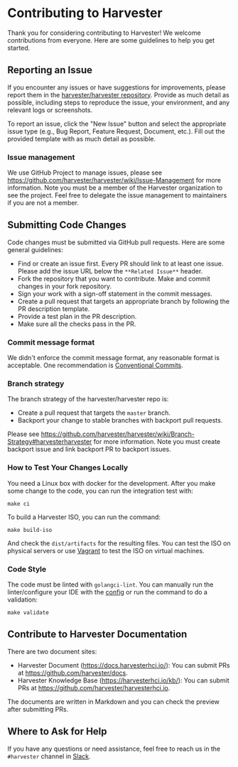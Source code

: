 # Contributing to Harvester

Thank you for considering contributing to Harvester! We welcome contributions from everyone. Here are some guidelines to help you get started.

## Reporting an Issue

If you encounter any issues or have suggestions for improvements, please report them in the [harvester/harvester repository](https://github.com/harvester/harvester/issues). Provide as much detail as possible, including steps to reproduce the issue, your environment, and any relevant logs or screenshots.

To report an issue, click the "New Issue" button and select the appropriate issue type (e.g., Bug Report, Feature Request, Document, etc.). Fill out the provided template with as much detail as possible.

### Issue management

We use GitHub Project to manage issues, please see https://github.com/harvester/harvester/wiki/Issue-Management for more information. Note you must be a member of the Harvester organization to see the project. Feel free to delegate the issue management to maintainers if you are not a member.

## Submitting Code Changes

Code changes must be submitted via GitHub pull requests. Here are some general guidelines:

- Find or create an issue first. Every PR should link to at least one issue. Please add the issue URL below the `**Related Issue**` header.
- Fork the repository that you want to contribute. Make and commit changes in your fork repository.
- Sign your work with a sign-off statement in the commit messages.
- Create a pull request that targets an appropriate branch by following the PR description template.
- Provide a test plan in the PR description.
- Make sure all the checks pass in the PR.


### Commit message format

We didn't enforce the commit message format, any reasonable format is acceptable. One recommendation is [Conventional Commits](https://www.conventionalcommits.org/en/v1.0.0/).

### Branch strategy

The branch strategy of the harvester/harvester repo is:

- Create a pull request that targets the `master` branch.
- Backport your change to stable branches with backport pull requests.

Please see https://github.com/harvester/harvester/wiki/Branch-Strategy#harvesterharvester for more information. Note you must create backport issue and link backport PR to backport issues.

### How to Test Your Changes Locally

You need a Linux box with docker for the development. After you make some change to the code, you can run the integration test with:

```
make ci
```

To build a Harvester ISO, you can run the command:

```
make build-iso
```

And check the `dist/artifacts` for the resulting files. You can test the ISO on physical servers or use [Vagrant](https://github.com/harvester/ipxe-examples/tree/main/vagrant-pxe-harvester) to test the ISO on virtual machines.

### Code Style

The code must be linted with `golangci-lint`. You can manually run the linter/configure your IDE with the [config](https://github.com/harvester/harvester/blob/master/.golangci.yaml) or run the command to do a validation:

```
make validate
```

## Contribute to Harvester Documentation

There are two document sites:
- Harvester Document (https://docs.harvesterhci.io/): You can submit PRs at https://github.com/harvester/docs.
- Harvester Knowledge Base (https://harvesterhci.io/kb/): You can submit PRs at https://github.com/harvester/harvesterhci.io.

The documents are written in Markdown and you can check the preview after submitting PRs.

## Where to Ask for Help

If you have any questions or need assistance, feel free to reach us in the `#harvester` channel in [Slack](https://slack.rancher.io/).